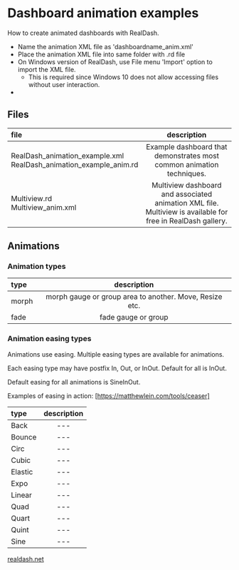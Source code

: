 # Dashboard animation examples

How to create animated dashboards with RealDash.

- Name the animation XML file as 'dashboardname_anim.xml'
- Place the animation XML file into same folder with .rd file
- On Windows version of RealDash, use File menu 'Import' option to import the XML file.
	* This is required since Windows 10 does not allow accessing files without user interaction.
- 

## Files

| file | description |
|:--------|:----------:|
| RealDash_animation_example.xml</br>RealDash_animation_example_anim.rd | Example dashboard that demonstrates most common animation techniques. |
| Multiview.rd</br>Multiview_anim.xml | Multiview dashboard and associated animation XML file. Multiview is available for free in RealDash gallery. |


## Animations

### Animation types

| type | description |
|:--------|:----------:|
| morph | morph gauge or group area to another. Move, Resize etc. |
| fade | fade gauge or group |


### Animation easing types

Animations use easing. Multiple easing types are available for animations.

Each easing type may have postfix In, Out, or InOut. Default for all is InOut.

Default easing for all animations is SineInOut.

Examples of easing in action: [https://matthewlein.com/tools/ceaser]

| type | description |
|:--------|:----------:|
| Back | --- |
| Bounce | --- |
| Circ | --- |
| Cubic | --- |
| Elastic | --- |
| Expo | --- |
| Linear | --- |
| Quad | --- |
| Quart | --- |
| Quint | --- |
| Sine | --- |


[realdash.net](https://www.realdash.net)

